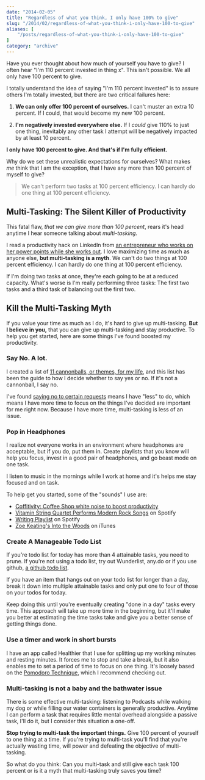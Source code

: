 ```yaml
---
date: "2014-02-05"
title: "Regardless of what you think, I only have 100% to give"
slug: "/2014/02/regardless-of-what-you-think-i-only-have-100-to-give"
aliases: [
    "/posts/regardless-of-what-you-think-i-only-have-100-to-give"
]
category: "archive"
---
```


<p class="intro">
  Have you ever thought about how much of yourself you have to give? I often hear "I'm 110 percent invested in thing x". This isn't possible. We all only have 100 percent to give.
</p>

<p>I totally understand the idea of saying "I'm 110 percent invested" is to assure others I'm totally invested, but there are two critical failures here:</p>

<ol>
<li><p><strong>We can only offer 100 percent of ourselves.</strong> I can't muster an extra 10 percent. If I could, that would become my new 100 percent.</p></li>
<li><p><strong>I'm negatively invested everywhere else.</strong> If I <em>could</em> give 110% to just one thing, inevitably any other task I attempt will be negatively impacted by at least 10 percent.</p></li>
</ol>

<p><strong>I only have 100 percent to give. And that's if I'm fully efficient.</strong></p>

<p>Why do we set these unrealistic expectations for ourselves? What makes <em>me</em> think that I am the exception, that I have any more than 100 percent of myself to give?</p>

<blockquote>
  <p>We can't perform two tasks at 100 percent efficiency. I can hardly do one thing at 100 percent efficiency.</p>
</blockquote>

<h2>Multi-Tasking: The Silent Killer of Productivity</h2>

<p>This fatal flaw, <em>that we can give more than 100 percent</em>, rears it's head anytime I hear someone talking about <em>multi-tasking</em>.</p>

<p>I read a productivity hack on LinkedIn from <a href="http://www.linkedin.com/today/post/article/20140121123309-44558-productivity-hacks-the-powerpoint-workout?trk=vsrp_influencer_content_res_name&amp;trkInfo=VSRPsearchId%3A455612621390480238276%2CVSRPtargetId%3A5826659433060909056%2CVSRPcmpt%3Aprimary">an entrepreneur who works on her power points while she works out</a>. I love maximizing time as much as anyone else, <strong>but multi-tasking is a myth</strong>. We can't do two things at 100 percent efficiency. I can hardly do one thing at 100 percent efficiency.</p>

<p>If I'm doing two tasks at once, they're each going to be at a reduced capacity. What's worse is I'm really performing three tasks: The first two tasks and a third task of balancing out the first two.</p>

<h2>Kill the Multi-Tasking Myth</h2>

<p>If you value your time as much as I do, it's hard to give up multi-tasking. <strong>But I believe in you,</strong> that you can give up multi-tasking and stay productive. To help you get started, here are some things I've found boosted my productivity.</p>

<h3>Say No. A lot.</h3>

<p>I created a list of <a href="http://www.realchaseadams.com/2014/01/21/cannonballs-the-key-to-casting-vision/">11 cannonballs, or themes, for my life</a>, and this list has been the guide to how I decide whether to say yes or no. If it's not a cannonball, I say no.</p>

<p>I've found <a href="http://www.realchaseadams.com/2014/01/29/why-i-say-no/">saying no to certain requests</a> means I have "less" to do, which means I have more time to focus on the things I've decided are important for me right now. Because I have more time, multi-tasking is less of an issue.</p>

<h3>Pop in Headphones</h3>

<p>I realize not everyone works in an environment where headphones are acceptable, but if you do, put them in. Create playlists that you know will help you focus, invest in a good pair of headphones, and go beast mode on one task.</p>

<p>I listen to music in the mornings while I work at home and it's helps me stay focused and on task.</p>

<p>To help get you started, some of the "sounds" I use are:</p>

<ul>
<li><a href="http://coffitivity.com/">Coffitivity: Coffee Shop white noise to boost productivity</a> </li>
<li><a href="http://open.spotify.com/album/1yvS0zkkIUj08RdjX3wdNd">Vitamin String Quartet Performs Modern Rock Songs</a> on Spotify</li>
<li><a href="http://open.spotify.com/user/realchaseadams/playlist/5QHiYfUvibrxB1o9LfykPT">Writing Playlist</a> on Spotify</li>
<li><a href="https://itunes.apple.com/us/album/into-the-trees/id378355722">Zoe Keating's Into the Woods</a> on iTunes</li>
</ul>

<h3>Create A Manageable Todo List</h3>

<p>If you're todo list for today has more than 4 attainable tasks, you need to prune. If you're not using a todo list, try out Wunderlist, any.do or if you use github, <a href="http://lifehacker.com/why-a-github-gist-is-my-favorite-to-do-list-1493063613">a github todo list</a>.</p>

<p>If you have an item that hangs out on your todo list for longer than a day, break it down into multiple attainable tasks and only put one to four of those on your todos for today.</p>

<p>Keep doing this until you're eventually creating "done in a day" tasks every time. This approach will take up more time in the beginning, but it'll make you better at estimating the time tasks take and give you a better sense of getting things done.</p>

<h3>Use a timer and work in short bursts</h3>

<p>I have an app called Healthier that I use for splitting up my working minutes and resting minutes. It forces me to stop and take a break, but it also enables me to set a period of time to focus on one thing. It's loosely based on the <a href="http://pomodorotechnique.com/">Pomodoro Technique</a>, which I recommend checking out.</p>

<h3>Multi-tasking is not a baby and the bathwater issue</h3>

<p>There is some effective multi-tasking: listening to Podcasts while walking my dog or while filling our water containers is generally productive. Anytime I can perform a task that requires little mental overhead alongside a passive task, I'll do it, but I consider this situation a one-off.</p>

<p><strong>Stop trying to multi-task the important things.</strong> Give 100 percent of yourself to one thing at a time. If you're trying to multi-task you'll find that you're actually wasting time, will power and defeating the objective of multi-tasking.</p>

<p class="marker">
  So what do you think: Can you multi-task and still give each task 100 percent or is it a myth that multi-tasking truly saves you time?
</p>
